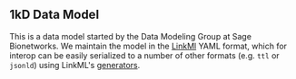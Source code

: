 ## 1kD Data Model

This is a data model started by the Data Modeling Group at Sage Bionetworks. 
We maintain the model in the [LinkMl](https://linkml.io/linkml/index.html) YAML format, which for interop can be easily serialized to a number of other formats (e.g. `ttl` or `jsonld`) using LinkML's [generators](https://linkml.io/linkml/generators/index.html).


